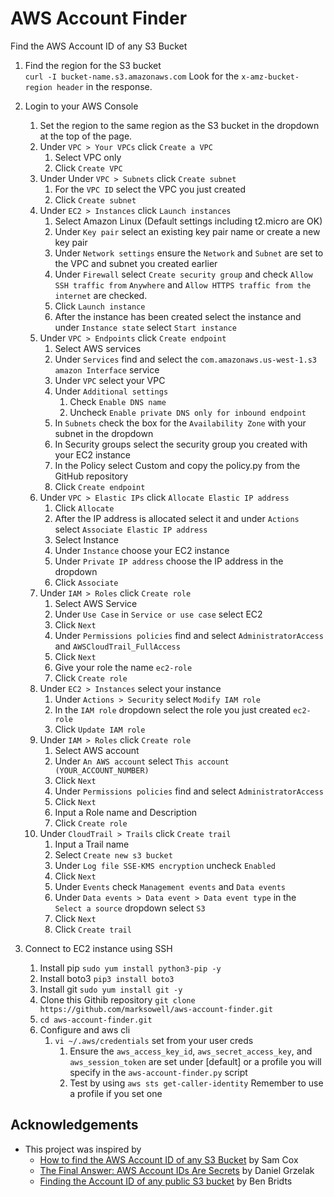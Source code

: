 # AWS Account Finder
Find the AWS Account ID of any S3 Bucket

1. Find the region for the S3 bucket  
    `curl -I bucket-name.s3.amazonaws.com`
    Look for the `x-amz-bucket-region header` in the response.

2. Login to your AWS Console
   1. Set the region to the same region as the S3 bucket in the dropdown at the top of the page.
   2. Under `VPC > Your VPCs` click `Create a VPC`
      1. Select VPC only
      2. Click `Create VPC`
   3. Under Under `VPC > Subnets` click `Create subnet`
      1. For the `VPC ID` select the VPC you just created
      2. Click `Create subnet`
   4. Under `EC2 > Instances` click `Launch instances`
      1. Select Amazon Linux (Default settings including t2.micro are OK)
      2. Under `Key pair` select an existing key pair name or create a new key pair
      3. Under `Network settings` ensure the `Network` and `Subnet` are set to the VPC and subnet you created earlier
      4. Under `Firewall` select `Create security group` and check `Allow SSH traffic from` `Anywhere` and `Allow HTTPS traffic from the internet` are checked.
      5. Click `Launch instance`
      6. After the instance has been created select the instance and under `Instance state` select `Start instance`
   5. Under `VPC > Endpoints` click `Create endpoint`
      1. Select AWS services
      2. Under `Services` find and select the `com.amazonaws.us-west-1.s3 amazon Interface` service
      3. Under `VPC` select your VPC
      4. Under `Additional settings`
         1. Check `Enable DNS name`
         2. Uncheck `Enable private DNS only for inbound endpoint`
      5. In `Subnets` check the box for the `Availability Zone` with your subnet in the dropdown
      6. In Security groups select the security group you created with your EC2 instance
      7. In the Policy select Custom and copy the policy.py from the GitHub repository
      8. Click `Create endpoint`
   6. Under `VPC > Elastic IPs` click `Allocate Elastic IP address`
      1. Click `Allocate`
      2. After the IP address is allocated select it and under `Actions` select `Associate Elastic IP address`
      3. Select Instance
      4. Under `Instance` choose your EC2 instance
      5. Under `Private IP address` choose the IP address in the dropdown
      6. Click `Associate`
   7. Under `IAM > Roles` click `Create role`
      1. Select AWS Service
      2. Under `Use Case` in `Service or use case` select EC2
      3. Click `Next`
      4. Under `Permissions policies` find and select `AdministratorAccess` and `AWSCloudTrail_FullAccess`
      5. Click `Next`
      6. Give your role the name `ec2-role`
      7. Click `Create role`
   8. Under `EC2 > Instances` select your instance
      1. Under `Actions > Security` select `Modify IAM role`
      2. In the `IAM role` dropdown select the role you just created `ec2-role`
      3. Click `Update IAM role`
   9. Under `IAM > Roles` click `Create role`
       1. Select AWS account
       2. Under `An AWS account` select `This account (YOUR_ACCOUNT_NUMBER)`
       3. Click `Next`
       4. Under `Permissions policies` find and select `AdministratorAccess`
       5. Click `Next`
       6. Input a Role name and Description
       7. Click `Create role`
   10. Under `CloudTrail > Trails` click `Create trail`
       1. Input a Trail name
       2. Select `Create new s3 bucket`
       3. Under `Log file SSE-KMS encryption` uncheck `Enabled`
       4. Click `Next`
       5. Under `Events` check `Management events` and `Data events`
       6. Under `Data events > Data event > Data event type` in the `Select a source` dropdown select `S3`
       7. Click `Next`
       8. Click `Create trail`
3. Connect to EC2 instance using SSH
   1. Install pip `sudo yum install python3-pip -y`
   2. Install boto3 `pip3 install boto3`
   3. Install git `sudo yum install git -y`
   4. Clone this Githib repository `git clone https://github.com/marksowell/aws-account-finder.git`
   5. `cd aws-account-finder.git`
   6. Configure and aws cli
      1. `vi ~/.aws/credentials` set from your user creds
         1. Ensure the `aws_access_key_id`, `aws_secret_access_key`, and `aws_session_token` are set under [default] or a profile you will specify in the `aws-account-finder.py` script
         2. Test by using `aws sts get-caller-identity` Remember to use a profile if you set one
  
## Acknowledgements

- This project was inspired by
  - [How to find the AWS Account ID of any S3 Bucket](https://tracebit.com/blog/2024/02/finding-aws-account-id-of-any-s3-bucket/) by Sam Cox
  - [The Final Answer: AWS Account IDs Are Secrets](https://blog.plerion.com/aws-account-ids-are-secrets/) by Daniel Grzelak
  - [Finding the Account ID of any public S3 bucket](https://cloudar.be/awsblog/finding-the-account-id-of-any-public-s3-bucket/) by Ben Bridts
